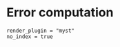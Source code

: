 # Error computation

```{autodoc2-object} GWFish.modules.fishermatrix.compute_network_errors
render_plugin = "myst"
no_index = true
```